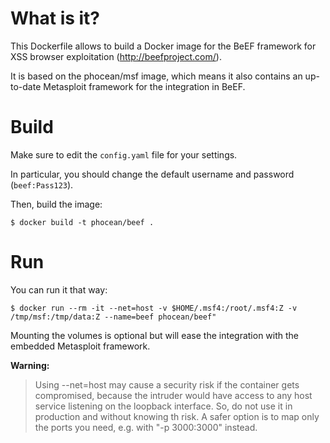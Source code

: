 # What is it?

This Dockerfile allows to build a Docker image for the BeEF framework for XSS browser exploitation (http://beefproject.com/).

It is based on the phocean/msf image, which means it also contains an up-to-date Metasploit framework for the integration in BeEF.

# Build

Make sure to edit the `config.yaml` file for your settings.

In particular, you should change the default username and password (`beef:Pass123`).

Then, build the image:

```
$ docker build -t phocean/beef .
```

# Run

You can run it that way:

```
$ docker run --rm -it --net=host -v $HOME/.msf4:/root/.msf4:Z -v /tmp/msf:/tmp/data:Z --name=beef phocean/beef"
```

Mounting the volumes is optional but will ease the integration with the embedded Metasploit framework.

**Warning:**

> Using --net=host may cause a security risk if the container gets compromised, because the intruder would have access to any host service listening on the loopback interface.
> So, do not use it in production and without knowing th risk.
> A safer option is to map only the ports you need, e.g. with "-p 3000:3000" instead.
